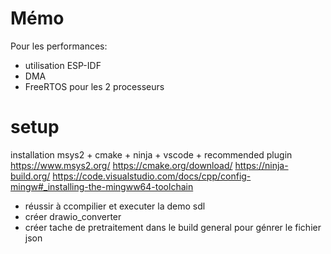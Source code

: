 # Mémo

Pour les performances:
- utilisation ESP-IDF
- DMA
- FreeRTOS pour les 2 processeurs


# setup
installation msys2 + cmake + ninja + vscode + recommended plugin
https://www.msys2.org/
https://cmake.org/download/
https://ninja-build.org/
https://code.visualstudio.com/docs/cpp/config-mingw#_installing-the-mingww64-toolchain

- réussir à ccompilier et executer la demo sdl
- créer drawio_converter
- créer tache de pretraitement dans le build general pour génrer le fichier json